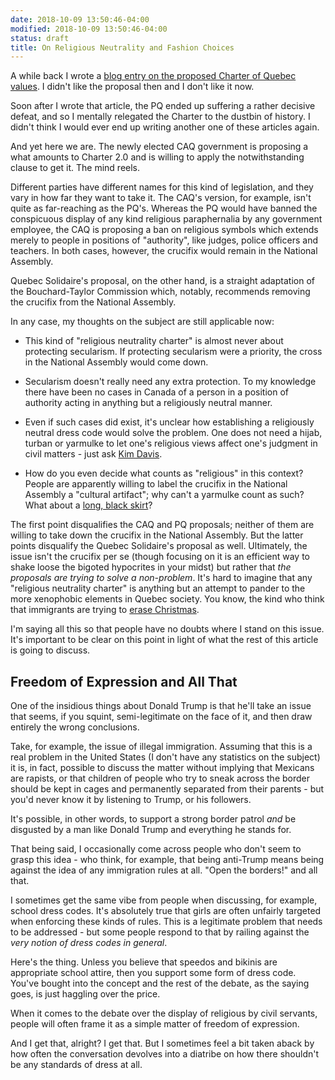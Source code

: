 ```yaml
---
date: 2018-10-09 13:50:46-04:00
modified: 2018-10-09 13:50:46-04:00
status: draft
title: On Religious Neutrality and Fashion Choices
---
```


A while back I wrote a [blog entry on the proposed Charter of Quebec
values][1].  I didn't like the proposal then and I don't like it now.

Soon after I wrote that article, the PQ ended up suffering a rather decisive
defeat, and so I mentally relegated the Charter to the dustbin of history.
I didn't think I would ever end up writing another one of these articles
again.

And yet here we are.  The newly elected CAQ government is proposing a what
amounts to Charter 2.0 and is willing to apply the notwithstanding clause to
get it.  The mind reels.

Different parties have different names for this kind of legislation, and
they vary in how far they want to take it.  The CAQ's version, for example,
isn't quite as far-reaching as the PQ's.  Whereas the PQ would have banned
the conspicuous display of any kind religious paraphernalia by any
government employee, the CAQ is proposing a ban on religious symbols which
extends merely to people in positions of "authority", like judges, police
officers and teachers.  In both cases, however, the crucifix would remain in
the National Assembly.

Quebec Solidaire's proposal, on the other hand, is a straight adaptation of
the Bouchard-Taylor Commission which, notably, recommends removing the
crucifix from the National Assembly.

In any case, my thoughts on the subject are still applicable now:

* This kind of "religious neutrality charter" is almost never about
  protecting secularism.  If protecting secularism were a priority, the
  cross in the National Assembly would come down.
  
* Secularism doesn't really need any extra protection.  To my knowledge
  there have been no cases in Canada of a person in a position of authority
  acting in anything but a religiously neutral manner.

* Even if such cases did exist, it's unclear how establishing a religiously
  neutral dress code would solve the problem.  One does not need a hijab,
  turban or yarmulke to let one's religious views affect one's judgment in
  civil matters - just ask [Kim Davis][2].

* How do you even decide what counts as "religious" in this context?  People
  are apparently willing to label the crucifix in the National Assembly a
  "cultural artifact"; why can't a yarmulke count as such?  What about a
  [long, black skirt][4]?

The first point disqualifies the CAQ and PQ proposals; neither of them are
willing to take down the crucifix in the National Assembly.  But the latter
points disqualify the Quebec Solidaire's proposal as well.  Ultimately, the
issue isn't the crucifix per se (though focusing on it is an efficient way
to shake loose the bigoted hypocrites in your midst) but rather that *the
proposals are trying to solve a non-problem*.  It's hard to imagine that any
"religious neutrality charter" is anything but an attempt to pander to the
more xenophobic elements in Quebec society.  You know, the kind who think
that immigrants are trying to [erase Christmas][3].

I'm saying all this so that people have no doubts where I stand on this
issue.  It's important to be clear on this point in light of what the rest
of this article is going to discuss.

## Freedom of Expression and All That

One of the insidious things about Donald Trump is that he'll take an issue
that seems, if you squint, semi-legitimate on the face of it, and then draw
entirely the wrong conclusions.

Take, for example, the issue of illegal immigration.  Assuming that this is
a real problem in the United States (I don't have any statistics on the
subject) it is, in fact, possible to discuss the matter without implying
that Mexicans are rapists, or that children of people who try to sneak
across the border should be kept in cages and permanently separated from
their parents - but you'd never know it by listening to Trump, or his
followers.

It's possible, in other words, to support a strong border patrol *and* be
disgusted by a man like Donald Trump and everything he stands for.

That being said, I occasionally come across people who don't seem to grasp
this idea - who think, for example, that being anti-Trump means being
against the idea of any immigration rules at all.  "Open the borders!" and
all that.

I sometimes get the same vibe from people when discussing, for example,
school dress codes.  It's absolutely true that girls are often unfairly
targeted when enforcing these kinds of rules.  This is a legitimate problem
that needs to be addressed - but some people respond to that by railing
against the *very notion of dress codes in general*.

Here's the thing.  Unless you believe that speedos and bikinis are
appropriate school attire, then you support some form of dress code.  You've
bought into the concept and the rest of the debate, as the saying goes, is
just haggling over the price.

When it comes to the debate over the display of religious by civil servants,
people will often frame it as a simple matter of freedom of expression.  

And I get that, alright?  I get that. But I sometimes feel a bit taken aback
by how often the conversation devolves into a diatribe on how there
shouldn't be any standards of dress at all.

[1]: /2013/11/20/charter-ramblings
[2]: https://en.wikipedia.org/wiki/Kim_Davis
[3]: https://www.cbc.ca/news/canada/montreal/legault-says-woman-claiming-immigrants-are-erasing-quebec-was-close-to-racist-1.4843602
[4]: https://www.theguardian.com/world/2015/apr/28/french-muslim-student-banned-from-school-for-wearing-long-skirt
